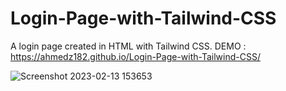 # Login-Page-with-Tailwind-CSS
A login page created in HTML with Tailwind CSS.
DEMO : https://ahmedz182.github.io/Login-Page-with-Tailwind-CSS/

![Screenshot 2023-02-13 153653](https://user-images.githubusercontent.com/35397403/218435721-bd33e957-1c9f-4f62-a49b-0c270df4ef61.jpg)

